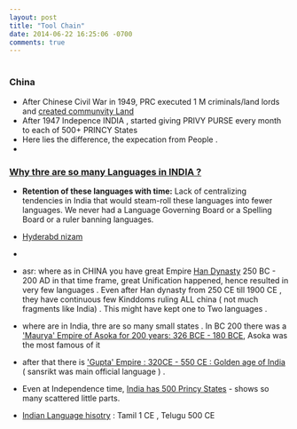```yaml
---
layout: post
title: "Tool Chain"
date: 2014-06-22 16:25:06 -0700
comments: true
---
```


# 

### China 
 + After Chinese Civil War in 1949,  PRC executed 1 M criminals/land lords and [created communvity Land](https://en.wikipedia.org/wiki/Chinese_Civil_War)
 + After 1947 Indepence INDIA , started giving PRIVY PURSE every month to each of 500+ PRINCY States
 + Here lies the difference, the expecation from People .
 +
 
### [Why thre are so many Languages in INDIA ?](https://www.quora.com/Why-are-there-so-many-languages-in-India-and-from-where-did-they-develop)
  + **Retention of these languages with time:** Lack of centralizing tendencies in India that would steam-roll these languages into fewer languages. 
We never had a Language Governing Board or a Spelling Board or a ruler banning languages.
  +  [ Hyderabd nizam](http://www.southreport.com/25-facts-might-not-known-last-nizam-hyderabad/)
  +
  + asr: where as in CHINA you have great Empire [Han Dynasty](https://en.wikipedia.org/wiki/Han_dynasty) 250 BC - 200 AD in that time frame, great Unification happened, hence resulted in very few languages . Even after Han dynasty from 250 CE till 1900 CE , they have continuous few Kinddoms ruling ALL china ( not much fragments like India) . This might have kept one to Two languages .
  
  + where are in India, thre are so many small states . In BC 200 there was a ['Maurya' Empire of Asoka for 200 years: 326 BCE - 180 BCE](https://en.wikipedia.org/wiki/Maurya_Empire), Asoka was the most famous of it
  + after that there is ['Gupta' Empire : 320CE - 550 CE : Golden age of India](https://en.wikipedia.org/wiki/Gupta_Empire) ( sansrikt was main official language ) .
  + Even at Independence time, [India has 500 Princy States](https://en.wikipedia.org/wiki/List_of_princely_states_of_British_India_(alphabetical))  - shows so many scattered little parts.
  + [Indian Language hisotry](https://en.wikipedia.org/wiki/Linguistic_history_of_the_Indian_subcontinent#Origins) :  Tamil 1 CE ,  Telugu 500 CE 
